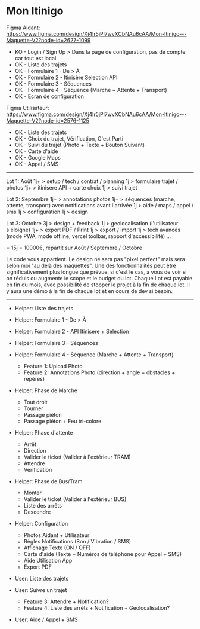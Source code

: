# Mon Itinigo

Figma Aidant: https://www.figma.com/design/Xj4Ir5jPl7wvXCbNAu6cAA/Mon-Itinigo---Maquette-V2?node-id=2627-1099

- KO - Login / Sign Up > Dans la page de configuration, pas de compte car tout est local
- OK - Liste des trajets
- OK - Formulaire 1 - De > À
- OK - Formulaire 2 - Itinisère Selection API
- OK - Formulaire 3 - Séquences
- OK - Formulaire 4 - Séquence (Marche + Attente + Transport)
- OK - Ecran de configuration

Figma Utilisateur: https://www.figma.com/design/Xj4Ir5jPl7wvXCbNAu6cAA/Mon-Itinigo---Maquette-V2?node-id=2576-1125

- OK - Liste des trajets
- OK - Choix du trajet, Vérification, C'est Parti
- OK - Suivi du trajet (Photo + Texte + Bouton Suivant)
- OK - Carte d'aide
- OK - Google Maps
- OK - Appel / SMS

---

Lot 1: Août
1j+ > setup / tech / contrat / planning
1j > formulaire trajet / photos
1j+ > itinisere API + carte choix
1j > suivi trajet

Lot 2: Septembre
1j+ > annotations photos
1j+ > séquences (marche, attente, transport) avec notifications avant l'arrivée
1j > aide / maps / appel / sms
1j > configuration
1j > design

Lot 3: Octobre
3j > design + feedback
1j > geolocalisation (l'utilisateur s'éloigne)
1j+ > export PDF / Print
1j > export / import
1j > tech avancés (mode PWA, mode offline, vercel toolbar, rapport d'accessibilité)
...

= 15j
= 10000€, répartit sur Août / Septembre / Octobre

Le code vous appartient.
Le design ne sera pas "pixel perfect" mais sera selon moi "au delà des maquettes".
Une des fonctionnalités peut être significativement plus longue que prévue, si c'est le cas, à vous de voir si on réduis ou augmente le scope et le budget du lot.
Chaque Lot est payable en fin du mois, avec possibilité de stopper le projet à la fin de chaque lot.
Il y aura une démo à la fin de chaque lot et en cours de dev si besoin.

---

- Helper: Liste des trajets
- Helper: Formulaire 1 - De > À
- Helper: Formulaire 2 - API Itinisere + Selection
- Helper: Formulaire 3 - Séquences
- Helper: Formulaire 4 - Séquence (Marche + Attente + Transport)
  - Feature 1: Upload Photo
  - Feature 2: Annotations Photo (direction + angle + obstacles + repères)
- Helper: Phase de Marche
  - Tout droit
  - Tourner
  - Passage piéton
  - Passage piéton + Feu tri-colore
- Helper: Phase d'attente
  - Arrêt
  - Direction
  - Valider le ticket (Valider à l'extérieur TRAM)
  - Attendre
  - Vérification
- Helper: Phase de Bus/Tram
  - Monter
  - Valider le ticket (Valider à l'extérieur BUS)
  - Liste des arrêts
  - Descendre
- Helper: Configuration

  - Photos Aidant + Utilisateur
  - Règles Notifications (Son / Vibration / SMS)
  - Affichage Texte (ON / OFF)
  - Carte d'aide (Texte + Numéros de téléphone pour Appel + SMS)
  - Aide Utilisation App
  - Export PDF

- User: Liste des trajets
- User: Suivre un trajet
  - Feature 3: Attendre + Notification?
  - Feature 4: Liste des arrêts + Notification + Geolocalisation?
- User: Aide / Appel + SMS
